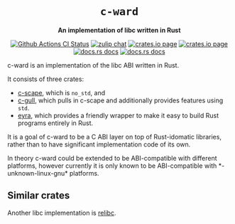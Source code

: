 <div align="center">
  <h1><code>c-ward</code></h1>

  <p>
    <strong>An implementation of libc written in Rust</strong>
  </p>

  <p>
    <a href="https://github.com/sunfishcode/c-ward/actions?query=workflow%3ACI"><img src="https://github.com/sunfishcode/c-ward/workflows/CI/badge.svg" alt="Github Actions CI Status" /></a>
    <a href="https://bytecodealliance.zulipchat.com/#narrow/stream/206238-general"><img src="https://img.shields.io/badge/zulip-join_chat-brightgreen.svg" alt="zulip chat" /></a>
    <a href="https://crates.io/crates/c-gull"><img src="https://img.shields.io/crates/v/c-gull.svg" alt="crates.io page" /></a>
    <a href="https://crates.io/crates/c-scape"><img src="https://img.shields.io/crates/v/c-scape.svg" alt="crates.io page" /></a>
    <a href="https://docs.rs/c-gull"><img src="https://docs.rs/c-gull/badge.svg" alt="docs.rs docs" /></a>
    <a href="https://docs.rs/c-scape"><img src="https://docs.rs/c-scape/badge.svg" alt="docs.rs docs" /></a>
  </p>
</div>

c-ward is an implementation of the libc ABI written in Rust.

It consists of three crates:
 - [c-scape], which is `no_std`, and
 - [c-gull], which pulls in c-scape and additionally provides features
   using `std`.
 - [eyra], which provides a friendly wrapper to make it easy to
   build Rust programs entirely in Rust.

It is a goal of c-ward to be a C ABI layer on top of Rust-idomatic
libraries, rather than to have significant implementation code of
its own.

In theory c-ward could be extended to be ABI-compatible with different
platforms, however currently it is only known to be ABI-compatible with
\*-unknown-linux-gnu\* platforms.

## Similar crates

Another libc implementation is [relibc].

[c-scape]: https://github.com/sunfishcode/c-ward/tree/main/c-scape
[c-gull]: https://github.com/sunfishcode/c-ward/tree/main/c-gull
[eyra]: https://github.com/sunfishcode/c-ward/tree/main/eyra
[relibc]: https://gitlab.redox-os.org/redox-os/relibc/
[c-scape-example]: https://github.com/sunfishcode/c-ward/blob/main/example-crates/c-scape-example
[c-gull-example]: https://github.com/sunfishcode/c-ward/blob/main/example-crates/c-gull-example
